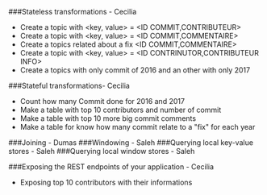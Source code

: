 ###Stateless transformations - Cecilia
- Create a topic with <key, value> =  <ID COMMIT,CONTRIBUTEUR>
- Create a topic with <key, value> =  <ID COMMIT,COMMENTAIRE>
- Create a topics related about a fix <ID COMMIT,COMMENTAIRE>
- Create a topic with <key, value> =  <ID CONTRINUTOR,CONTRIBUTEUR INFO>
- Create a topics with only commit of 2016 and an other with only 2017


###Stateful transformations- Cecilia
- Count how many Commit done for 2016 and 2017
- Make a table with top 10 contributors and number of commit
- Make a table with top 10 more big commit comments
- Make a table for know how many commit relate to a "fix" for each year

###Joining -  Dumas
###Windowing - Saleh
###Querying local key-value stores -  Saleh
###Querying local window stores -  Saleh

###Exposing the REST endpoints of your application - Cecilia
- Exposing top 10 contributors with their informations
